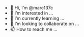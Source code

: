 - 👋 Hi, I’m @marc137c
- 👀 I’m interested in ...
- 🌱 I’m currently learning ...
- 💞️ I’m looking to collaborate on ...
- 📫 How to reach me ...

<!---
marc137c/marc137c is a ✨ special ✨ repository because its `README.md` (this file) appears on your GitHub profile.
You can click the Preview link to take a look at your changes.
--->
